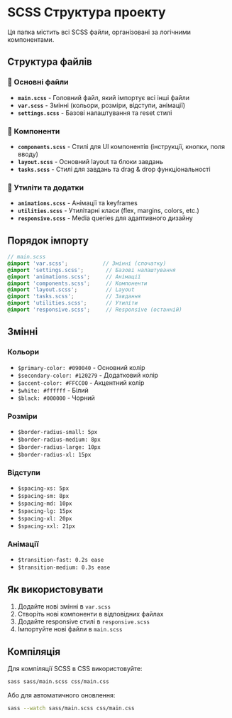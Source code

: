 # SCSS Структура проекту

Ця папка містить всі SCSS файли, організовані за логічними компонентами.

## Структура файлів

### 📁 Основні файли

- **`main.scss`** - Головний файл, який імпортує всі інші файли
- **`var.scss`** - Змінні (кольори, розміри, відступи, анімації)
- **`settings.scss`** - Базові налаштування та reset стилі

### 📁 Компоненти

- **`components.scss`** - Стилі для UI компонентів (інструкції, кнопки, поля вводу)
- **`layout.scss`** - Основний layout та блоки завдань
- **`tasks.scss`** - Стилі для завдань та drag & drop функціональності

### 📁 Утиліти та додатки

- **`animations.scss`** - Анімації та keyframes
- **`utilities.scss`** - Утилітарні класи (flex, margins, colors, etc.)
- **`responsive.scss`** - Media queries для адаптивного дизайну

## Порядок імпорту

```scss
// main.scss
@import 'var.scss';           // Змінні (спочатку)
@import 'settings.scss';       // Базові налаштування
@import 'animations.scss';     // Анімації
@import 'components.scss';     // Компоненти
@import 'layout.scss';         // Layout
@import 'tasks.scss';          // Завдання
@import 'utilities.scss';      // Утиліти
@import 'responsive.scss';     // Responsive (останній)
```

## Змінні

### Кольори
- `$primary-color: #090040` - Основний колір
- `$secondary-color: #120279` - Додатковий колір
- `$accent-color: #FFCC00` - Акцентний колір
- `$white: #ffffff` - Білий
- `$black: #000000` - Чорний

### Розміри
- `$border-radius-small: 5px`
- `$border-radius-medium: 8px`
- `$border-radius-large: 10px`
- `$border-radius-xl: 15px`

### Відступи
- `$spacing-xs: 5px`
- `$spacing-sm: 8px`
- `$spacing-md: 10px`
- `$spacing-lg: 15px`
- `$spacing-xl: 20px`
- `$spacing-xxl: 21px`

### Анімації
- `$transition-fast: 0.2s ease`
- `$transition-medium: 0.3s ease`

## Як використовувати

1. Додайте нові змінні в `var.scss`
2. Створіть нові компоненти в відповідних файлах
3. Додайте responsive стилі в `responsive.scss`
4. Імпортуйте нові файли в `main.scss`

## Компіляція

Для компіляції SCSS в CSS використовуйте:
```bash
sass sass/main.scss css/main.css
```

Або для автоматичного оновлення:
```bash
sass --watch sass/main.scss css/main.css
``` 
